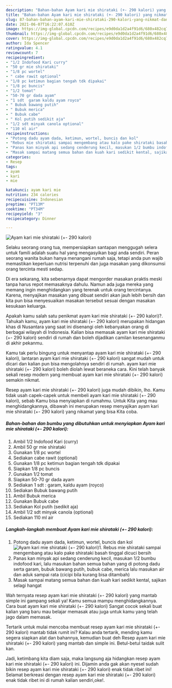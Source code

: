 ```yaml
---
description: "Bahan-bahan Ayam kari mie shirataki (+- 290 kalori) yang nikmat dan Mudah Dibuat"
title: "Bahan-bahan Ayam kari mie shirataki (+- 290 kalori) yang nikmat dan Mudah Dibuat"
slug: 87-bahan-bahan-ayam-kari-mie-shirataki-290-kalori-yang-nikmat-dan-mudah-dibuat
date: 2021-06-07T16:22:07.610Z
image: https://img-global.cpcdn.com/recipes/e9d0da1d2a4f91d6/680x482cq70/ayam-kari-mie-shirataki-290-kalori-foto-resep-utama.jpg
thumbnail: https://img-global.cpcdn.com/recipes/e9d0da1d2a4f91d6/680x482cq70/ayam-kari-mie-shirataki-290-kalori-foto-resep-utama.jpg
cover: https://img-global.cpcdn.com/recipes/e9d0da1d2a4f91d6/680x482cq70/ayam-kari-mie-shirataki-290-kalori-foto-resep-utama.jpg
author: Ida Spencer
ratingvalue: 4.1
reviewcount: 7
recipeingredient:
- "1/2 Indofood Kari curry"
- "50 gr mie shirataki"
- "1/8 pc wortel"
- " cabe rawit optional"
- "1/8 pc ketimun bagian tengah tdk dipakai"
- "1/8 pc buncis"
- "1/2 tomat"
- "50-70 gr dada ayam"
- "1 sdt  garam kaldu ayam royco"
- " Bubuk bawang putih"
- " Bubuk merica"
- " Bubuk cabe"
- " Kol putih sedikit aja"
- "1/2 sdt minyak canola optional"
- "110 ml air"
recipeinstructions:
- "Potong dadu ayam dada, ketimun, wortel, buncis dan kol"
- "Rebus mie shirataki sampai mengembang atau kalo pake shirataki basah tinggal dicuci bersih"
- "Panas kan minyak api sedang cenderung kecil, masukan 1/2 bumbu indofood kari, lalu masukan bahan semua bahan yang di potong dadu serta garam, bubuk bawang putih, bubuk cabe, merica lalu masukan air dan aduk sampai rata (cicipi bila kurang bisa ditambah)"
- "Masak sampai matang semua bahan dan kuah kari sedikit kental, sajikan selagi hangat"
categories:
- Resep
tags:
- ayam
- kari
- mie

katakunci: ayam kari mie 
nutrition: 234 calories
recipecuisine: Indonesian
preptime: "PT13M"
cooktime: "PT34M"
recipeyield: "3"
recipecategory: Dinner

---
```



![Ayam kari mie shirataki (+- 290 kalori)](https://img-global.cpcdn.com/recipes/e9d0da1d2a4f91d6/680x482cq70/ayam-kari-mie-shirataki-290-kalori-foto-resep-utama.jpg)

Selaku seorang orang tua, mempersiapkan santapan menggugah selera untuk famili adalah suatu hal yang mengasyikan bagi anda sendiri. Peran seorang  wanita bukan hanya menangani rumah saja, tetapi anda pun wajib memastikan keperluan nutrisi terpenuhi dan juga masakan yang dikonsumsi orang tercinta mesti sedap.

Di era  sekarang, kita sebenarnya dapat mengorder masakan praktis meski tanpa harus repot memasaknya dahulu. Namun ada juga mereka yang memang ingin menghidangkan yang terenak untuk orang tercintanya. Karena, menyajikan masakan yang dibuat sendiri akan jauh lebih bersih dan kita pun bisa menyesuaikan masakan tersebut sesuai dengan masakan kesukaan keluarga. 



Apakah kamu salah satu penikmat ayam kari mie shirataki (+- 290 kalori)?. Tahukah kamu, ayam kari mie shirataki (+- 290 kalori) merupakan hidangan khas di Nusantara yang saat ini disenangi oleh kebanyakan orang di berbagai wilayah di Indonesia. Kalian bisa memasak ayam kari mie shirataki (+- 290 kalori) sendiri di rumah dan boleh dijadikan camilan kesenanganmu di akhir pekanmu.

Kamu tak perlu bingung untuk menyantap ayam kari mie shirataki (+- 290 kalori), lantaran ayam kari mie shirataki (+- 290 kalori) sangat mudah untuk dicari dan kalian pun bisa mengolahnya sendiri di rumah. ayam kari mie shirataki (+- 290 kalori) boleh diolah lewat beraneka cara. Kini telah banyak sekali resep modern yang membuat ayam kari mie shirataki (+- 290 kalori) semakin nikmat.

Resep ayam kari mie shirataki (+- 290 kalori) juga mudah dibikin, lho. Kamu tidak usah capek-capek untuk membeli ayam kari mie shirataki (+- 290 kalori), sebab Kamu bisa menyiapkan di rumahmu. Untuk Kita yang mau menghidangkannya, dibawah ini merupakan resep menyajikan ayam kari mie shirataki (+- 290 kalori) yang nikamat yang bisa Kita coba.

<!--inarticleads1-->

##### Bahan-bahan dan bumbu yang dibutuhkan untuk menyiapkan Ayam kari mie shirataki (+- 290 kalori):

1. Ambil 1/2 Indofood Kari (curry)
1. Ambil 50 gr mie shirataki
1. Gunakan 1/8 pc wortel
1. Sediakan  cabe rawit (optional)
1. Gunakan 1/8 pc ketimun bagian tengah tdk dipakai
1. Siapkan 1/8 pc buncis
1. Gunakan 1/2 tomat
1. Siapkan 50-70 gr dada ayam
1. Sediakan 1 sdt : garam, kaldu ayam (royco)
1. Sediakan  Bubuk bawang putih
1. Ambil  Bubuk merica
1. Gunakan  Bubuk cabe
1. Sediakan  Kol putih (sedikit aja)
1. Ambil 1/2 sdt minyak canola (optional)
1. Sediakan 110 ml air




<!--inarticleads2-->

##### Langkah-langkah membuat Ayam kari mie shirataki (+- 290 kalori):

1. Potong dadu ayam dada, ketimun, wortel, buncis dan kol
<img src="https://img-global.cpcdn.com/steps/860458d0365ceeb7/160x128cq70/ayam-kari-mie-shirataki-290-kalori-langkah-memasak-1-foto.jpg" alt="Ayam kari mie shirataki (+- 290 kalori)">1. Rebus mie shirataki sampai mengembang atau kalo pake shirataki basah tinggal dicuci bersih
1. Panas kan minyak api sedang cenderung kecil, masukan 1/2 bumbu indofood kari, lalu masukan bahan semua bahan yang di potong dadu serta garam, bubuk bawang putih, bubuk cabe, merica lalu masukan air dan aduk sampai rata (cicipi bila kurang bisa ditambah)
1. Masak sampai matang semua bahan dan kuah kari sedikit kental, sajikan selagi hangat




Wah ternyata resep ayam kari mie shirataki (+- 290 kalori) yang mantab simple ini gampang sekali ya! Kamu semua mampu menghidangkannya. Cara buat ayam kari mie shirataki (+- 290 kalori) Sangat cocok sekali buat kalian yang baru mau belajar memasak atau juga untuk kamu yang telah jago dalam memasak.

Tertarik untuk mulai mencoba membuat resep ayam kari mie shirataki (+- 290 kalori) mantab tidak rumit ini? Kalau anda tertarik, mending kamu segera siapkan alat dan bahannya, kemudian buat deh Resep ayam kari mie shirataki (+- 290 kalori) yang mantab dan simple ini. Betul-betul taidak sulit kan. 

Jadi, ketimbang kita diam saja, maka langsung aja hidangkan resep ayam kari mie shirataki (+- 290 kalori) ini. Dijamin anda gak akan nyesel sudah bikin resep ayam kari mie shirataki (+- 290 kalori) enak tidak ribet ini! Selamat berkreasi dengan resep ayam kari mie shirataki (+- 290 kalori) enak tidak ribet ini di rumah kalian sendiri,oke!.

